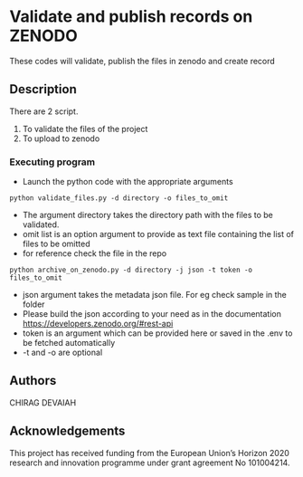 # Validate and publish records on ZENODO

These codes will validate, publish the files in zenodo and create record

## Description

There are 2 script.
1. To validate the files of the project
2. To upload to zenodo

### Executing program

* Launch the python code with the appropriate arguments
```
python validate_files.py -d directory -o files_to_omit
```
* The argument directory takes the directory path with the files to be validated.
* omit list is an option argument to provide as text file containing the list of files to be omitted
* for reference check the file in the repo

```
python archive_on_zenodo.py -d directory -j json -t token -o files_to_omit
```
* json argument takes the metadata json file. For eg check sample in the folder
* Please build the json according to your need as in the documentation https://developers.zenodo.org/#rest-api
* token is an argument which can be provided here or saved in the .env to be fetched automatically
* -t and -o are optional

## Authors

CHIRAG DEVAIAH

## Acknowledgements

This project has received funding from the European Union’s Horizon 2020 research and innovation programme under grant agreement No 101004214. 
